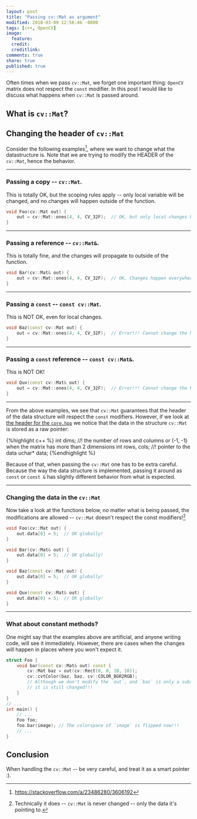 ```yaml
---
layout: post
title: "Passing cv::Mat as argument"
modified: 2018-03-09 12:56:46 -0800
tags: [c++, OpenCV]
image:
  feature: 
  credit: 
  creditlink: 
comments: true
share: true
published: true
---
```


Often times when we pass `cv::Mat`, we forget one important thing: `OpenCV` matrix does not respect the `const` modifier.
In this post I would like to discuss what happens when `cv::Mat` is passed around.

<!-- more -->

## What is `cv::Mat`?

## Changing the header of `cv::Mat`
Consider the following examples[^1], where we want to change what the datastructure is.
Note that we are trying to modify the HEADER of the `cv::Mat`, hence the behavior.

---

### Passing a copy -- `cv::Mat`.
This is totally OK, but the scoping rules apply -- only local variable will be changed, and no changes will happen outside of the function.

```c++
void Foo(cv::Mat out) {
    out = cv::Mat::ones(4, 4, CV_32F);  // OK, but only local changes happen.
}
```

---

### Passing a reference -- `cv::Mat&`.
This is totally fine, and the changes will propagate to outside of the function.

```c++
void Bar(cv::Mat& out) {
    out = cv::Mat::ones(4, 4, CV_32F);  // OK, Changes happen everywhere.
}
```

---

### Passing a `const` -- `const cv::Mat`.
This is NOT OK, even for local changes.

```c++
void Baz(const cv::Mat out) {
    out = cv::Mat::ones(4, 4, CV_32F);  // Error!!! Cannot change the header!
}
```

---

### Passing a `const` reference -- `const cv::Mat&`.
This is NOT OK!

```c++
void Qux(const cv::Mat& out) {
    out = cv::Mat::ones(4, 4, CV_32F);  // Error!!! Cannot change the header!
}
```

---

From the above examples, we see that `cv::Mat` guarantees that the header of the data structure will respect the `const` modifiers. However, if we look at [the header for the `core.hpp`](https://github.com/opencv/opencv/blob/2.4.13/modules/core/include/opencv2/core/core.hpp#L1980) we notice that the data in the structure `cv::Mat` is stored as a raw pointer:

{%highlight c++ %}
int dims;
//! the number of rows and columns or (-1, -1) when the matrix has more than 2 dimensions
int rows, cols;
//! pointer to the data
uchar* data;
{%endhighlight %}

Because of that, when passing the `cv::Mat` one has to be extra careful.
Because the way the data structure is implemented, passing it around as `const` or `const &` has slightly different behavior from what is expected.

---

### Changing the data in the `cv::Mat`

Now take a look at the functions below, no matter what is being passed, the modifications are allowed -- `cv::Mat` doesn't respect the const modifiers![^2]


```c++
void Foo(cv::Mat out) {
    out.data[0] = 5;  // OK globally!
}

void Bar(cv::Mat& out) {
    out.data[0] = 5;  // OK globally!
}

void Baz(const cv::Mat out) {
    out.data[0] = 5;  // OK globally!
}

void Qux(const cv::Mat& out) {
    out.data[0] = 5;  // OK globally!
}
```

---

### What about constant methods?

One might say that the examples above are artificial, and anyone writing code, will see it immediately.
However, there are cases when the changes will happen in places where you won't expect it.

```c++
struct Foo {
    void bar(const cv::Mat& out) const {
        cv::Mat baz = out(cv::Rect(0, 0, 10, 10));
        cv::cvtColor(baz, baz, cv::COLOR_BGR2RGB);
        // Although we don't modify the `out`, and `baz` is only a subset,
        // it is still changed!!!
    }
}
// ...
int main() {
    // ...
    Foo foo;
    foo.bar(image); // The colorspace of `image` is flipped now!!!
    // ...
}
```

## Conclusion

When handling the `cv::Mat` -- be very careful, and treat it as a smart pointer :).

[^1]: https://stackoverflow.com/a/23486280/3606192
[^2]: Technically it does -- `cv::Mat` is never changed -- only the data it's pointing to.
